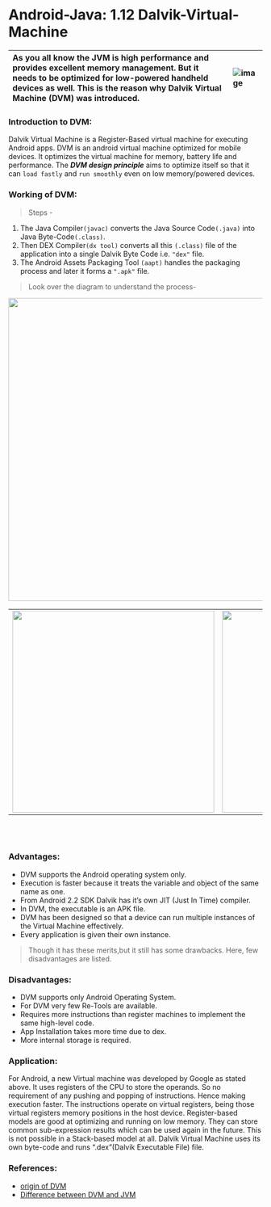 # Android-Java: 1.12 Dalvik-Virtual-Machine


| <div width="70%">As you all know the JVM is high performance and provides excellent memory management. But it needs to be optimized for low-powered handheld devices as well. This is the reason why Dalvik Virtual Machine (DVM) was introduced.</div> | ![image](https://user-images.githubusercontent.com/70523057/135160506-fb22c6a7-a7a7-4afd-a823-64590c8eb850.png)|
|:-|:-|

### Introduction to DVM:
Dalvik Virtual Machine is a Register-Based virtual machine for executing Android apps. 
DVM is an android virtual machine optimized for mobile devices. 
It optimizes the virtual machine for memory, battery life and performance.
The **_DVM design principle_** aims to optimize itself so that it can `load fastly` and `run smoothly` even on low memory/powered devices.

### Working of DVM:
> Steps - 
  1. The Java Compiler`(javac)` converts the Java Source Code`(.java)` into Java Byte-Code`(.class)`. 
  2. Then DEX Compiler`(dx tool)`  converts all this `(.class)` file of the application into a single Dalvik Byte Code i.e. `"dex"` file.
  3. The Android Assets Packaging Tool `(aapt)` handles the packaging process and later it forms a `".apk"` file.

> Look over the diagram to understand the process-
  <div align="center"><img src="https://user-images.githubusercontent.com/70523057/135159025-2ed2c1e2-82d8-44a3-9e5b-d976564298b2.png" width="600"></div>
  
  <div align="center"><table><tr>
  <td><img src="https://user-images.githubusercontent.com/70523057/135160718-814b781d-0ebd-45bb-a440-977c33e9b656.png" width="400"></td>
  <td><img src="https://user-images.githubusercontent.com/70523057/135160795-ca187c6f-f349-44b5-88cb-a965472ef879.png" width="400"></td>
  </tr></table></div>

 <br><br>   

### Advantages:
- DVM supports the Android operating system only.
- Execution is faster because it treats the variable and object of the same name as one.
- From Android 2.2 SDK Dalvik has it’s own JIT (Just In Time) compiler.
- In DVM, the executable is an APK file.   
- DVM has been designed so that a device can run multiple instances of the Virtual Machine effectively.
- Every application is given their own instance.

> Though it has these merits,but it still has some drawbacks. Here, few disadvantages are listed.
### Disadvantages:
- DVM supports only Android Operating System.
- For DVM very few Re-Tools are available.
- Requires more instructions than register machines to implement the same high-level code.
- App Installation takes more time due to dex.
- More internal storage is required.

### Application:
For Android, a new Virtual machine was developed by Google as stated above. 
It uses registers of the CPU to store the operands. So no requirement of any pushing and popping of instructions. Hence making execution faster. 
The instructions operate on virtual registers, being those virtual registers memory positions in the host device. Register-based models are good at optimizing and running on low memory. They can store common sub-expression results which can be used again in the future. This is not possible in a Stack-based model at all. 
Dalvik Virtual Machine uses its own byte-code and runs “.dex”(Dalvik Executable File) file.

### References:
- [origin of DVM](https://www.javatpoint.com/dalvik-virtual-machine)
- [Difference between DVM and JVM](https://www.geeksforgeeks.org/difference-between-jvm-and-dvm/)
